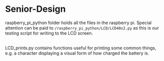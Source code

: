 # Senior-Design
raspberry_pi_python folder holds all the files in the raspberry pi.
Special attention can be paid to ```/raspberry_pi_python/LCD/LCD40x2.py``` as this is our testing script for writing to the LCD screen.<br><br>

LCD_prints.py contains functions useful for printing some common things, e.g. a character displaying a visual form of how charged the battery is.